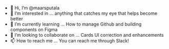 - 👋 Hi, I’m @maarsputala
- 👀 I’m interested in ... anything that catches my eye that helps become better
- 🌱 I’m currently learning ... How to manage Github and building components on Figma
- 💞️ I’m looking to collaborate on ... Cards UI correction and enhancements
- 📫 How to reach me ... You can reach me through Slack!

<!---
maarsputala/maarsputala is a ✨ special ✨ repository because its `README.md` (this file) appears on your GitHub profile.
You can click the Preview link to take a look at your changes.
--->
